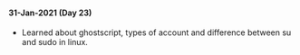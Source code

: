 #### 31-Jan-2021 (Day 23)
- Learned about ghostscript, types of account and difference between su and sudo in linux.
